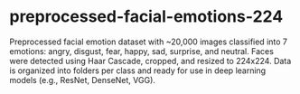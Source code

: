 # preprocessed-facial-emotions-224
Preprocessed facial emotion dataset with ~20,000 images classified into 7 emotions: angry, disgust, fear, happy, sad, surprise, and neutral. Faces were detected using Haar Cascade, cropped, and resized to 224x224. Data is organized into folders per class and ready for use in deep learning models (e.g., ResNet, DenseNet, VGG).
